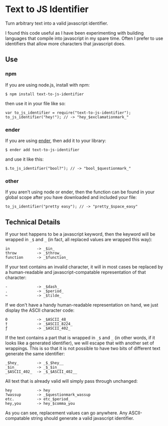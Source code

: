 # Text to JS Identifier

Turn arbitrary text into a valid javascript identifier.

I found this code useful as I have been experimenting with building languages that compile into javascript in my spare time. Often I prefer to use identifiers that allow more characters that javascript does.

## Use

### npm

If you are using node.js, install with npm:

```
$ npm install text-to-js-identifier
```

then use it in your file like so:

```
var to_js_identifier = require("text-to-js-identifier");
to_js_identifier("hey!"); // -> "hey_$exclamationmark_"
```

### ender

If you are using [ender](http://ender.no.de/), then add it to your library:

```
$ ender add text-to-js-identifier
```

and use it like this:

```
$.to_js_identifier("bool?"); // -> "bool_$questionmark_"
```

### other

If you aren't using node or ender, then the function can be found in your global scope after you have downloaded and included your file:

```
to_js_identifier("pretty easy"); // -> "pretty_$space_easy"
```

## Technical Details

If your text happens to be a javascript keyword, then the keyword will be wrapped in `_$` and `_` (in fact, all replaced values are wrapped this way):

```
in            -> _$in_
throw         -> _$throw_
function      -> _$function_
```

If your text contains an invalid character, it will in most cases be replaced by a human-readable and javascript-compatable representation of that character:

```
-             -> _$dash_
.             -> _$period_
~             -> _$tilde_
```

If we don't have a handy human-readable representation on hand, we just display the ASCII character code:

```
0             -> _$ASCII_48_
†             -> _$ASCII_8224_
ƒ             -> _$ASCII_402_
```

If the text contains a part that is wrapped in `_$` and `_` (in other words, if it looks like a generated identifier), we will escape that with another set of wrappings. This is so that it is not possible to have two bits of different text generate the same identifier:

```
_$hey_        -> _$_$hey__
_$in_         -> _$_$in__
_$ASCII_402_  -> _$_$ASCII_402__
```

All text that is already valid will simply pass through unchanged:

```
hey           -> hey
?wassup       -> _$questionmark_wassup
etc.          -> etc_$period_
hey,you       -> hey_$comma_you
```

As you can see, replacement values can go anywhere. Any ASCII-compatable string should generate a valid javascript identifier.